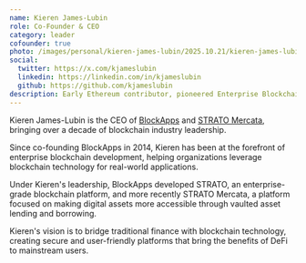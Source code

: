```yaml
---
name: Kieren James-Lubin
role: Co-Founder & CEO
category: leader
cofounder: true
photo: /images/personal/kieren-james-lubin/2025.10.21/kieren-james-lubin.jpg
social:
  twitter: https://x.com/kjameslubin
  linkedin: https://linkedin.com/in/kjameslubin
  github: https://github.com/kjameslubin
description: Early Ethereum contributor, pioneered Enterprise Blockchain and left it behind, consumer DeFi & RWAs.
---
```


Kieren James-Lubin is the CEO of [BlockApps](https://blockapps.net) and [STRATO Mercata](https://stratomercata.com), bringing over a decade of blockchain industry leadership.

Since co-founding BlockApps in 2014, Kieren has been at the forefront of enterprise blockchain development, helping organizations leverage blockchain technology for real-world applications.

Under Kieren's leadership, BlockApps developed STRATO, an enterprise-grade blockchain platform, and more recently STRATO Mercata, a platform focused on making digital assets more accessible through vaulted asset lending and borrowing.

Kieren's vision is to bridge traditional finance with blockchain technology, creating secure and user-friendly platforms that bring the benefits of DeFi to mainstream users.
